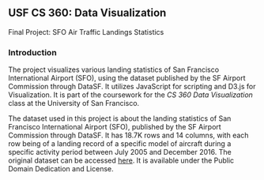 ## USF CS 360: Data Visualization
Final Project: SFO Air Traffic Landings Statistics

### Introduction

The project visualizes various landing statistics of San Francisco International Airport (SFO), using the dataset published by the SF Airport Commission through DataSF. It utilizes JavaScript for scripting and D3.js for Visualization. It is part of the coursework for the *CS 360 Data Visualization* class at the University of San Francisco.

The dataset used in this project is about the landing statistics of San Francisco International Airport (SFO), published by the SF Airport Commission through DataSF. It has 18.7K rows and 14 columns, with each row being of a landing record of a specific model of aircraft during a specific activity period between July 2005 and December 2016. The original dataset can be accessed [here](https://data.sfgov.org/Transportation/Air-Traffic-Landings-Statistics/fpux-q53t). It is available under the Public Domain Dedication and License.

